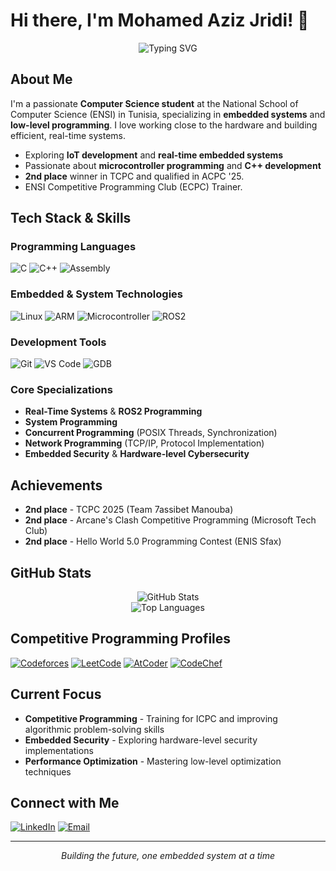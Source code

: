 # Hi there, I'm Mohamed Aziz Jridi! 👋

<div align="center">
  <img src="https://readme-typing-svg.herokuapp.com?font=Fira+Code&size=22&pause=1000&color=2E9EF7&center=true&vCenter=true&width=435&lines=Software+Engineer;C%2B%2B+Programming+Enthusiast;Competitive+Programmer;ACPC+Finalist" alt="Typing SVG" />
</div>



##  About Me

I'm a passionate **Computer Science student** at the National School of Computer Science (ENSI) in Tunisia, specializing in **embedded systems** and **low-level programming**. I love working close to the hardware and building efficient, real-time systems.

-  Exploring **IoT development** and **real-time embedded systems**
-  Passionate about **microcontroller programming** and **C++ development**
-  **2nd place** winner in TCPC and qualified in ACPC '25.
-  ENSI Competitive Programming Club (ECPC) Trainer.

## Tech Stack & Skills

### Programming Languages
![C](https://img.shields.io/badge/C-00599C?style=for-the-badge&logo=c&logoColor=white)
![C++](https://img.shields.io/badge/C++-00599C?style=for-the-badge&logo=cplusplus&logoColor=white)
![Assembly](https://img.shields.io/badge/Assembly-654FF0?style=for-the-badge&logo=assemblyscript&logoColor=white)

### Embedded & System Technologies
![Linux](https://img.shields.io/badge/Linux-FCC624?style=for-the-badge&logo=linux&logoColor=black)
![ARM](https://img.shields.io/badge/ARM-0091BD?style=for-the-badge&logo=arm&logoColor=white)
![Microcontroller](https://img.shields.io/badge/Microcontroller-FF6B35?style=for-the-badge&logo=microchip&logoColor=white)
![ROS2](https://img.shields.io/badge/ROS2-22314E?style=for-the-badge&logo=ros&logoColor=white)

### Development Tools
![Git](https://img.shields.io/badge/Git-F05032?style=for-the-badge&logo=git&logoColor=white)
![VS Code](https://img.shields.io/badge/VS_Code-007ACC?style=for-the-badge&logo=visual-studio-code&logoColor=white)
![GDB](https://img.shields.io/badge/GDB-FF6C37?style=for-the-badge&logo=gnu&logoColor=white)

### Core Specializations
-    **Real-Time Systems** & **ROS2 Programming**
-   **System Programming**
-  **Concurrent Programming** (POSIX Threads, Synchronization)
-  **Network Programming** (TCP/IP, Protocol Implementation)
-  **Embedded Security** & **Hardware-level Cybersecurity**

##  Achievements

-  **2nd place** - TCPC 2025 (Team 7assibet Manouba)
-  **2nd place** - Arcane's Clash Competitive Programming (Microsoft Tech Club)
-  **2nd place** - Hello World 5.0 Programming Contest (ENIS Sfax)

## GitHub Stats

<div align="center">
  <img src="https://github-readme-stats.vercel.app/api?username=Mohamedazizjridi&show_icons=true&theme=radical" alt="GitHub Stats" />
</div>

<div align="center">
  <img src="https://github-readme-stats.vercel.app/api/top-langs/?username=Mohamedazizjridi&layout=compact&theme=radical" alt="Top Languages" />
</div>

## Competitive Programming Profiles

[![Codeforces](https://img.shields.io/badge/Codeforces-445f9d?style=for-the-badge&logo=Codeforces&logoColor=white)](https://codeforces.com/profile/Greeedy)
[![LeetCode](https://img.shields.io/badge/LeetCode-000000?style=for-the-badge&logo=LeetCode&logoColor=#d16c06)](https://leetcode.com/u/X27pert/)
[![AtCoder](https://img.shields.io/badge/AtCoder-FF8C00?style=for-the-badge&logo=atcoder&logoColor=white)](https://atcoder.jp/users/Final_booS)
[![CodeChef](https://img.shields.io/badge/CodeChef-5B4638?style=for-the-badge&logo=codechef&logoColor=white)](https://www.codechef.com/users/xpected)

##  Current Focus

-  **Competitive Programming** - Training for ICPC and improving algorithmic problem-solving skills
-  **Embedded Security** - Exploring hardware-level security implementations
-  **Performance Optimization** - Mastering low-level optimization techniques

##  Connect with Me

[![LinkedIn](https://img.shields.io/badge/LinkedIn-0077B5?style=for-the-badge&logo=linkedin&logoColor=white)](https://www.linkedin.com/in/mohamedazizjridi/)
[![Email](https://img.shields.io/badge/Email-D14836?style=for-the-badge&logo=gmail&logoColor=white)](mailto:mohamedaziz.jridi@ensi-uma.tn)

---

<div align="center">
  <i> Building the future, one embedded system at a time</i>
</div>
